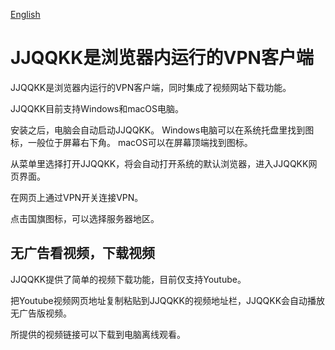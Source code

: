 [English](README_en.md)

# JJQQKK是浏览器内运行的VPN客户端

JJQQKK是浏览器内运行的VPN客户端，同时集成了视频网站下载功能。

JJQQKK目前支持Windows和macOS电脑。

安装之后，电脑会自动启动JJQQKK。
Windows电脑可以在系统托盘里找到图标，一般位于屏幕右下角。
macOS可以在屏幕顶端找到图标。

从菜单里选择打开JJQQKK，将会自动打开系统的默认浏览器，进入JJQQKK网页界面。

在网页上通过VPN开关连接VPN。

点击国旗图标，可以选择服务器地区。

## 无广告看视频，下载视频

JJQQKK提供了简单的视频下载功能，目前仅支持Youtube。

把Youtube视频网页地址复制粘贴到JJQQKK的视频地址栏，JJQQKK会自动播放无广告版视频。

所提供的视频链接可以下载到电脑离线观看。